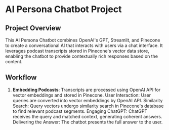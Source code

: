 # AI Persona Chatbot Project

## Project Overview

This AI Persona Chatbot combines OpenAI's GPT, Streamlit, and Pinecone to create a conversational AI that interacts with users via a chat interface. It leverages podcast transcripts stored in Pinecone's vector data store, enabling the chatbot to provide contextually rich responses based on the content.

## Workflow

1. **Embedding Podcasts**: Transcripts are processed using OpenAI API for vector embeddings and stored in Pinecone.
User Interaction: User queries are converted into vector embeddings by OpenAI API.
Similarity Search: Query vectors undergo similarity search in Pinecone's database to find relevant podcast segments.
Engaging ChatGPT: ChatGPT receives the query and matched context, generating coherent answers.
Delivering the Answer: The chatbot presents the full answer to the user.
